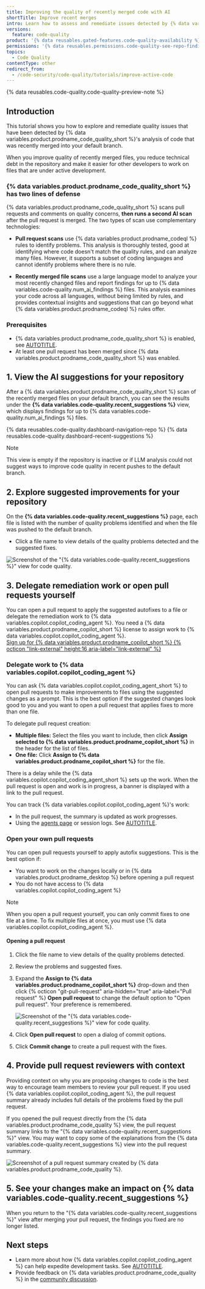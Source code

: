 ```yaml
---
title: Improving the quality of recently merged code with AI
shortTitle: Improve recent merges
intro: Learn how to assess and remediate issues detected by {% data variables.product.prodname_code_quality %} in your most recently changed code, so you can maintain high standards of code health across your default branch.
versions:
  feature: code-quality
product: '{% data reusables.gated-features.code-quality-availability %}'
permissions: '{% data reusables.permissions.code-quality-see-repo-findings %}'
topics:
  - Code Quality
contentType: other
redirect_from:
  - /code-security/code-quality/tutorials/improve-active-code
---
```


{% data reusables.code-quality.code-quality-preview-note %}

## Introduction

This tutorial shows you how to explore and remediate quality issues that have been detected by {% data variables.product.prodname_code_quality_short %}'s analysis of code that was recently merged into your default branch.

When you improve quality of recently merged files, you reduce technical debt in the repository and make it easier for other developers to work on files that are under active development.

### {% data variables.product.prodname_code_quality_short %} has two lines of defense

{% data variables.product.prodname_code_quality_short %} scans pull requests and comments on quality concerns, **then runs a second AI scan** after the pull request is merged. The two types of scan use complementary technologies:

* **Pull request scans** use {% data variables.product.prodname_codeql %} rules to identify problems. This analysis is thoroughly tested, good at identifying where code doesn't match the quality rules, and can analyze many files. However, it supports a subset of coding languages and cannot identify problems where there is no rule.

* **Recently merged file scans** use a large language model to analyze your most recently changed files and report findings for up to {% data variables.code-quality.num_ai_findings %} files. This analysis examines your code across all languages, without being limited by rules, and provides contextual insights and suggestions that can go beyond what {% data variables.product.prodname_codeql %} rules offer.

### Prerequisites

* {% data variables.product.prodname_code_quality_short %} is enabled, see [AUTOTITLE](/code-security/code-quality/how-tos/enable-code-quality).
* At least one pull request has been merged since {% data variables.product.prodname_code_quality_short %} was enabled.

## 1. View the AI suggestions for your repository

After a {% data variables.product.prodname_code_quality_short %} scan of the recently merged files on your default branch, you can see the results under the **{% data variables.code-quality.recent_suggestions %}** view, which displays findings for up to {% data variables.code-quality.num_ai_findings %} files.

{% data reusables.code-quality.dashboard-navigation-repo %}
{% data reusables.code-quality.dashboard-recent-suggestions %}

> [!NOTE]
> This view is empty if the repository is inactive or if LLM analysis could not suggest ways to improve code quality in recent pushes to the default branch.

## 2. Explore suggested improvements for your repository

On the **{% data variables.code-quality.recent_suggestions %}** page, each file is listed with the number of quality problems identified and when the file was pushed to the default branch.

* Click a file name to view details of the quality problems detected and the suggested fixes.

![Screenshot of the "{% data variables.code-quality.recent_suggestions %}" view for code quality.](/assets/images/help/code-quality/ai-suggestions-repo.png)

## 3. Delegate remediation work or open pull requests yourself

You can open a pull request to apply the suggested autofixes to a file or delegate the remediation work to {% data variables.copilot.copilot_coding_agent %}. You need a {% data variables.product.prodname_copilot_short %} license to assign work to {% data variables.copilot.copilot_coding_agent %}.
<br><a href="https://github.com/features/copilot/plans?ref_product=copilot&ref_type=purchase&ref_style=button&utm_source=docs-signup-copilot&utm_medium=docs&utm_campaign=universe25" target="_blank" class="btn btn-primary mt-3 mr-3 no-underline"><span>Sign up for {% data variables.product.prodname_copilot_short %}</span> {% octicon "link-external" height:16 aria-label="link-external" %}</a>

### Delegate work to {% data variables.copilot.copilot_coding_agent %}

You can ask {% data variables.copilot.copilot_coding_agent_short %} to open pull requests to make improvements to files using the suggested changes as a prompt. This is the best option if the suggested changes look good to you and you want to open a pull request that applies fixes to more than one file.

To delegate pull request creation:

* **Multiple files:** Select the files you want to include, then click **Assign selected to {% data variables.product.prodname_copilot_short %}** in the header for the list of files.
* **One file:** Click **Assign to {% data variables.product.prodname_copilot_short %}** for the file.

There is a delay while the {% data variables.copilot.copilot_coding_agent_short %} sets up the work. When the pull request is open and work is in progress, a banner is displayed with a link to the pull request.

You can track {% data variables.copilot.copilot_coding_agent %}'s work:

* In the pull request, the summary is updated as work progresses.
* Using the [agents page](https://github.com/copilot/agents?ref_product=copilot&ref_type=engagement&ref_style=text&utm_source=docs-web-agents-page&utm_medium=docs&utm_campaign=universe25) or session logs. See [AUTOTITLE](/copilot/how-tos/use-copilot-agents/coding-agent/track-copilot-sessions).

### Open your own pull requests

You can open pull requests yourself to apply autofix suggestions. This is the best option if:

* You want to work on the changes locally or in {% data variables.product.prodname_desktop %} before opening a pull request
* You do not have access to {% data variables.copilot.copilot_coding_agent %}

> [!NOTE]
> When you open a pull request yourself, you can only commit fixes to one file at a time. To fix multiple files at once, you must use {% data variables.copilot.copilot_coding_agent %}.

#### Opening a pull request

1. Click the file name to view details of the quality problems detected.
1. Review the problems and suggested fixes.
1. Expand the **Assign to {% data variables.product.prodname_copilot_short %}** drop-down and then click {% octicon "git-pull-request" aria-hidden="true" aria-label="Pull request" %} **Open pull request** to change the default option to "Open pull request". Your preference is remembered.

   ![Screenshot of the "{% data variables.code-quality.recent_suggestions %}" view for code quality.](/assets/images/help/code-quality/ai-suggestions-repo-fixes.png)

1. Click **Open pull request** to open a dialog of commit options.
1. Click **Commit change** to create a pull request with the fixes.

## 4. Provide pull request reviewers with context

Providing context on why you are proposing changes to code is the best way to encourage team members to review your pull request. If you used {% data variables.copilot.copilot_coding_agent %}, the pull request summary already includes full details of the problems fixed by the pull request.

If you opened the pull request directly from the {% data variables.product.prodname_code_quality %} view, the pull request summary links to the "{% data variables.code-quality.recent_suggestions %}" view. You may want to copy some of the explanations from the {% data variables.code-quality.recent_suggestions %} view into the pull request summary.

![Screenshot of a pull request summary created by {% data variables.product.prodname_code_quality %}.](/assets/images/help/code-quality/user-pr-ai-findings.png)

## 5. See your changes make an impact on {% data variables.code-quality.recent_suggestions %}

When you return to the "{% data variables.code-quality.recent_suggestions %}" view after merging your pull request, the findings you fixed are no longer listed.

## Next steps

* Learn more about how {% data variables.copilot.copilot_coding_agent %} can help expedite development tasks. See [AUTOTITLE](/copilot/tutorials/coding-agent/get-the-best-results).
* Provide feedback on {% data variables.product.prodname_code_quality %} in the [community discussion](https://github.com/orgs/community/discussions/177488?utm_source=docs-discussions-code-quality&utm_medium=docs&utm_campaign=universe25).
